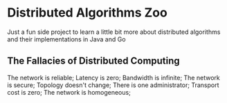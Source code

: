 # Distributed Algorithms Zoo #
Just a fun side project to learn a little bit more about distributed algorithms and their implementations in Java and Go


## The Fallacies of Distributed Computing ##
The network is reliable;
Latency is zero;
Bandwidth is infinite;
The network is secure;
Topology doesn't change;
There is one administrator;
Transport cost is zero;
The network is homogeneous;
